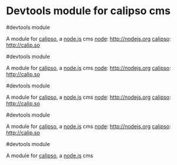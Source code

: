 # Devtools module for calipso cms
[node]: http://nodejs.org
[calipso]: http://calip.so

#devtools module

A module for [calipso][calipso], a [node.js][node] cms
[node]: http://nodejs.org
[calipso]: http://calip.so

#devtools module

A module for [calipso][calipso], a [node.js][node] cms
[node]: http://nodejs.org
[calipso]: http://calip.so

#devtools module

A module for [calipso][calipso], a [node.js][node] cms
[node]: http://nodejs.org
[calipso]: http://calip.so

#devtools module

A module for [calipso][calipso], a [node.js][node] cms
[node]: http://nodejs.org
[calipso]: http://calip.so

#devtools module

A module for [calipso][calipso], a [node.js][node] cms
